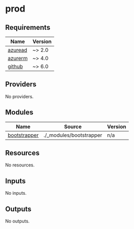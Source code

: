# prod

<!-- BEGIN_TF_DOCS -->
## Requirements

| Name | Version |
|------|---------|
| <a name="requirement_azuread"></a> [azuread](#requirement\_azuread) | ~> 2.0 |
| <a name="requirement_azurerm"></a> [azurerm](#requirement\_azurerm) | ~> 4.0 |
| <a name="requirement_github"></a> [github](#requirement\_github) | ~> 6.0 |

## Providers

No providers.

## Modules

| Name | Source | Version |
|------|--------|---------|
| <a name="module_bootstrapper"></a> [bootstrapper](#module\_bootstrapper) | ./_modules/bootstrapper | n/a |

## Resources

No resources.

## Inputs

No inputs.

## Outputs

No outputs.
<!-- END_TF_DOCS -->
